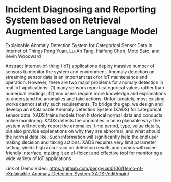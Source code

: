 # Incident Diagnosing and Reporting System based on Retrieval Augmented Large Language Model 

Explainable Anomaly Detection System for Categorical Sensor Data in Internet of Things
Peng Yuan, Lu-An Tang, Haifeng Chen, Moto Sato, and Kevin Woodward

Abstract
Internet-of-thing (IoT) applications deploy massive number of sensors to monitor the system and environment. Anomaly detection on streaming sensor data is an important task for IoT maintenance and operation. However, there are two major problems for anomaly detection in real IoT applications: (1) many sensors report categorical values rather than numerical readings; (2) end users require more knowledge and explanations to understand the anomalies and take actions. Unfor-tunately, most existing works cannot satisfy such requirements. To bridge the gap, we design and develop an eXplainable Anomaly Detection System (XADS) for categorical sensor data. XADS trains models from historical normal data and conducts online monitoring. XADS detects the anomalies in an explainable way: the system will not only report the anomalies' time period, type, value details, but also provide explanations on why they are abnormal, and what should the normal data like. Such information will significantly help the end user making decision and taking actions. XADS requires very limit parameter setting, yields high accu-racy on detection results and comes with user-friendly interface, making it an ef-ficient and effective tool for monitoring a wide variety of IoT applications

Link of Demo Video:
https://github.com/pengyuan0106/Demo-of-eXplainable-Anomaly-Detection-System-XADS-/edit/main/
